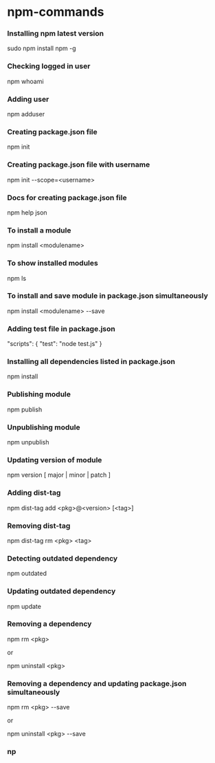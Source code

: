 # npm-commands

### Installing npm latest version
sudo npm install npm -g

### Checking logged in user
npm whoami

### Adding user
npm adduser

### Creating package.json file
npm init

### Creating package.json file with username
npm init --scope=\<username>

### Docs for creating package.json file
npm help json

### To install a module
npm install \<modulename>

### To show installed modules
npm ls

### To install and save module in package.json simultaneously
npm install \<modulename> --save

### Adding test file in package.json
"scripts": {
    "test": "node test.js"
  }
  
### Installing all dependencies listed in package.json
npm install

### Publishing module
npm publish

### Unpublishing module
npm unpublish

### Updating version of module
npm version [ major | minor | patch ]

### Adding dist-tag
npm dist-tag add \<pkg>@\<version> [\<tag>]

### Removing dist-tag
npm dist-tag rm \<pkg> \<tag>

### Detecting outdated dependency
npm outdated

### Updating outdated dependency
npm update

### Removing a dependency
npm rm \<pkg> 

or 

npm uninstall \<pkg>

### Removing a dependency and updating package.json simultaneously
npm rm \<pkg> --save

or

npm uninstall \<pkg> --save

### np
